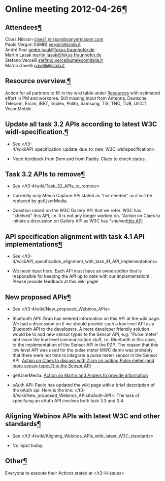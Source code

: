 Online meeting 2012-04-26[¶](#Online-meeting-2012-04-26)
========================================================

Attendees[¶](#Attendees)
------------------------

Claes Nilsson <claes1.nilsson@sonyericsson.com>\
Paolo Vergori (ISMB) <vergori@ismb.it>\
André Paul <andre.paul@fokus.fraunhofer.de>\
Martin Lasak <martin.lasak@fokus.fraunhofer.de>\
Stefano Vercelli <stefano.vercelli@telecomitalia.it>\
Marco Gavelli <gavelli@ismb.it>

Resource overview.[¶](#Resource-overview)
-----------------------------------------

Action for all partners to fill in the wiki table under
[Resources](/t3-4/wiki#Resources)
with estimated effort in PM and workarea. Still missing input from
Antenna, Deutsche Telecom, Ercim, IBBT, Impleo, Polito, Samsung, TIS,
TNO, TUB, UniCT, VisionMobile.

Update all task 3.2 APIs according to latest W3C widl-specification.[¶](#Update-all-task-32-APIs-according-to-latest-W3C-widl-specification)
--------------------------------------------------------------------------------------------------------------------------------------------

-   See
    </t3-4/wiki/API_specification_update_due_to_new_W3C_widlspecification>.

<!-- -->

-   Need feedback from Dom and from Paddy. Claes to check status.

Task 3.2 APIs to remove[¶](#Task-32-APIs-to-remove)
---------------------------------------------------

-   See
    </t3-4/wiki/Task_32_APIs_to_remove>

<!-- -->

-   Currently only Media Capture APi stated as “not needed” as it will
    be replaced by getUserMedia.

<!-- -->

-   Question raised on the W3C Gallery API that we refer. W3C has
    "shelved" this API, i.e. it is not any longer worked on. "Action on
    Claes to initiate a discussion on Gallery API as W3C has
    "shelved[this API](http://dev.webinos.org/redmine/issues/871)

API specification alignment with task 4.1 API implementations[¶](#API-specification-alignment-with-task-41-API-implementations)
-------------------------------------------------------------------------------------------------------------------------------

-   See
    </t3-4/wiki/API_specification_alignment_with_task_41_API_implementations>

<!-- -->

-   We need input here. Each API must have an owner/editor that is
    responsible for keeping the API up to date with our implementation!
    Please provide feedback at this wiki page!

New proposed APIs[¶](#New-proposed-APIs)
----------------------------------------

-   See
    </t3-4/wiki/New_proposed_Webinos_APIs>

<!-- -->

-   Bluetooth API: Ziran has entered information on this API at the wiki
    page. We had a discussion on if we should provide such a low level
    API as a Bluetooth API to the developers. A more developer friendly
    solution would be to add new sensor types to the Sensor API, e.g.
    "Pulse meter" and leave the low level communication stuff, i.e.
    Bluetooth in this case, to the implementation of the Sensor API in
    the PZP. The reason that this low level API was used for the pulse
    meter MWC demo was probably that there were not time to integrate a
    pulse meter sensor in the Sensor API. [Action on Claes to discuss
    with Ziran on adding Pulse meter (and more sensor types?) to the
    Sensor API](http://dev.webinos.org/redmine/issues/872)

<!-- -->

-   getUserMedia: [Action on Martin and Anders to provide
    information](http://dev.webinos.org/redmine/issues/868)

<!-- -->

-   oAuth API: Paolo has updated the wiki page with a brief description
    of the oAuth api. Here is the link:
    </t3-4/wiki/New_proposed_Webinos_APIs#oAuth-API>.
    The task of specifying an oAuth API involves both task 3.3 and 3.4.

Aligning Webinos APIs with latest W3C and other standards[¶](#Aligning-Webinos-APIs-with-latest-W3C-and-other-standards)
------------------------------------------------------------------------------------------------------------------------

-   See
    </t3-4/wiki/Aligning_Webinos_APIs_with_latest_W3C_standards>

<!-- -->

-   No input today.

Other[¶](#Other)
----------------

Everyone to execute their Actions stated at
</t3-4/issues>

